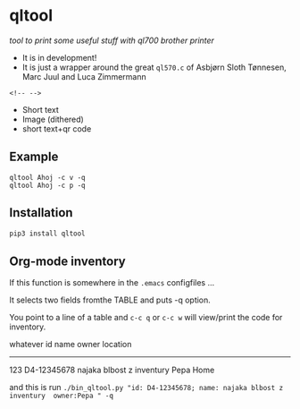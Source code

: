 qltool
======

*tool to print some useful stuff with ql700 brother printer*

-   It is in development!
-   It is just a wrapper around the great `ql570.c` of Asbjørn Sloth
    Tønnesen, Marc Juul and Luca Zimmermann

```{=html}
<!-- -->
```
-   Short text
-   Image (dithered)
-   short text+qr code

Example
-------

``` {.python}
qltool Ahoj -c v -q
qltool Ahoj -c p -q
```

Installation
------------

``` {.bash org-language="sh"}
pip3 install qltool
```

Org-mode inventory
------------------

If this function is somewhere in the `.emacs` configfiles ...

It selects two fields fromthe TABLE and puts -q option.

You point to a line of a table and `c-c q` or `c-c w` will view/print
the code for inventory.

  whatever   id            name                        owner   location
  ---------- ------------- --------------------------- ------- ----------
  123        D4-12345678   najaka blbost z inventury   Pepa    Home

and this is run
`./bin_qltool.py "id: D4-12345678; name: najaka blbost z inventury  owner:Pepa " -q`

